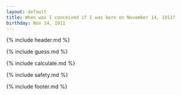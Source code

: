 ```yaml
---
layout: default
title: When was I conceived if I was born on November 14, 1911?
birthday: Nov 14, 1911
---
```


{% include header.md %}

{% include guess.md %}

{% include calculate.md %}

{% include safety.md %}

{% include footer.md %}



